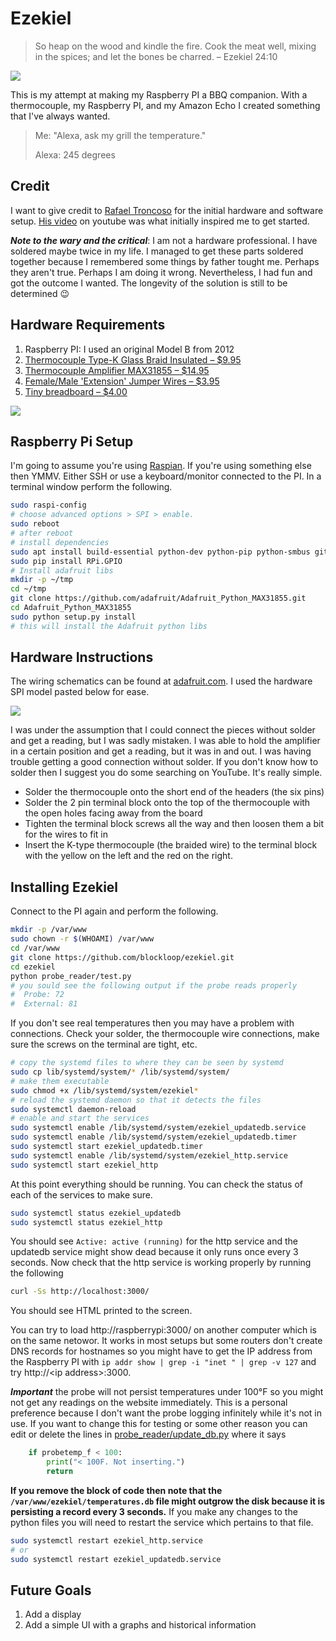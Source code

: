 # Ezekiel

> So heap on the wood and kindle the fire. Cook the meat well, mixing in the spices; and let the bones be charred. – Ezekiel 24:10

![](https://cdn.rawgit.com/blockloop/ezekiel/master/ss.png)

This is my attempt at making my Raspberry PI a BBQ companion. With a thermocouple, my Raspberry PI, and my Amazon Echo I created something that I've always wanted. 

>  Me: "Alexa, ask my grill the temperature."
>
> Alexa: 245 degrees

## Credit

I want to give credit to [Rafael Troncoso](https://www.cyberhades.com/2015/04/21/termometro-para-barbacoa-ahumador-horno-con-raspberry-pi/) for the initial hardware and software setup. [His video](https://www.youtube.com/watch?v=tx0H9_cJFyg) on youtube was what initially inspired me to get started.

***Note to the wary and the critical***: I am not a hardware professional. I have soldered maybe twice in my life. I managed to get these parts soldered together because I remembered some things by father tought me. Perhaps they aren't true. Perhaps I am doing it wrong. Nevertheless, I had fun and got the outcome I wanted. The longevity of the solution is still to be determined 😉

## Hardware Requirements

1. Raspberry PI: I used an original Model B from 2012
2. [Thermocouple Type-K Glass Braid Insulated – $9.95](https://www.adafruit.com/products/270)
3. [Thermocouple Amplifier MAX31855 – $14.95](https://www.adafruit.com/products/269)
4. [Female/Male 'Extension' Jumper Wires – $3.95](https://www.adafruit.com/products/826)
5. [Tiny breadboard – $4.00](https://www.adafruit.com/products/65)



![](https://dl.dropbox.com/s/oruxre15f7lsccg/Screenshot%202017-01-01%2012.39.44.png)

## Raspberry Pi Setup

I'm going to assume you're using [Raspian](https://www.raspberrypi.org/downloads/raspbian/). If you're using something else then YMMV. Either SSH or use a keyboard/monitor connected to the PI. In a terminal window perform the following.

```Bash
sudo raspi-config
# choose advanced options > SPI > enable. 
sudo reboot
# after reboot
# install dependencies
sudo apt install build-essential python-dev python-pip python-smbus git
sudo pip install RPi.GPIO
# Install adafruit libs
mkdir -p ~/tmp
cd ~/tmp
git clone https://github.com/adafruit/Adafruit_Python_MAX31855.git
cd Adafruit_Python_MAX31855
sudo python setup.py install
# this will install the Adafruit python libs
```

## Hardware Instructions

The wiring schematics can be found at [adafruit.com](https://learn.adafruit.com/max31855-thermocouple-python-library/hardware). I used the hardware SPI model pasted below for ease. 

![](https://cdn-learn.adafruit.com/assets/assets/000/019/767/large1024/temperature_pi-hardwarespi-max31855_bb.png?1411071293)

I was under the assumption that I could connect the pieces without solder and get a reading, but I was sadly mistaken. I was able to hold the amplifier in a certain position and get a reading, but it was in and out. I was having trouble getting a good connection without solder. If you don't know how to solder then I suggest you do some searching on YouTube. It's really simple. 

* Solder the thermocouple onto the short end of the headers (the six pins)
* Solder the 2 pin terminal block onto the top of the thermocouple with the open holes facing away from the board
* Tighten the terminal block screws all the way and then loosen them a bit for the wires to fit in
* Insert the K-type thermocouple (the braided wire) to the terminal block with the yellow on the left and the red on the right. 

## Installing Ezekiel

Connect to the PI again and perform the following.

```bash
mkdir -p /var/www
sudo chown -r $(WHOAMI) /var/www
cd /var/www
git clone https://github.com/blockloop/ezekiel.git
cd ezekiel
python probe_reader/test.py
# you sould see the following output if the probe reads properly
#  Probe: 72
#  External: 81
```

If you don't see real temperatures then you may have a problem with connections. Check your solder, the thermocouple wire connections, make sure the screws on the terminal are tight, etc. 

```bash
# copy the systemd files to where they can be seen by systemd
sudo cp lib/systemd/system/* /lib/systemd/system/
# make them executable
sudo chmod +x /lib/systemd/system/ezekiel*
# reload the systemd daemon so that it detects the files
sudo systemctl daemon-reload
# enable and start the services
sudo systemctl enable /lib/systemd/system/ezekiel_updatedb.service
sudo systemctl enable /lib/systemd/system/ezekiel_updatedb.timer
sudo systemctl start ezekiel_updatedb.timer
sudo systemctl enable /lib/systemd/system/ezekiel_http.service
sudo systemctl start ezekiel_http
```

At this point everything should be running. You can check the status of each of the services to make sure.

```bash
sudo systemctl status ezekiel_updatedb
sudo systemctl status ezekiel_http
```

You should see `Active: active (running)` for the http service and the updatedb service might show dead because it only runs once every 3 seconds. Now check that the http service is working properly by running the following

```bash
curl -Ss http://localhost:3000/
```

You should see HTML printed to the screen. 

You can try to load http://raspberrypi:3000/ on another computer which is on the same netowor. It works in most setups but some routers don't create DNS records for hostnames so you might have to get the IP address from the Raspberry PI with `ip addr show | grep -i "inet " | grep -v 127` and try http://\<ip address\>:3000. 

***Important*** the probe will not persist temperatures under 100°F so you might not get any readings on the website immediately. This is a personal preference because I don't want the probe logging infinitely while it's not in use. If you want to change this for testing or some other reason you can edit or delete the lines in [probe_reader/update_db.py](probe_reader/update_db.py) where it says

```python
    if probetemp_f < 100:
        print("< 100F. Not inserting.")
        return
```

**If you remove the block of code then note that the `/var/www/ezekiel/temperatures.db` file might outgrow the disk because it is persisting a record every 3 seconds.** If you make any changes to the python files you will need to restart the service which pertains to that file.

```bash
sudo systemctl restart ezekiel_http.service
# or
sudo systemctl restart ezekiel_updatedb.service
```

## Future Goals

1. Add a display
2. Add a simple UI with a graphs and historical information
